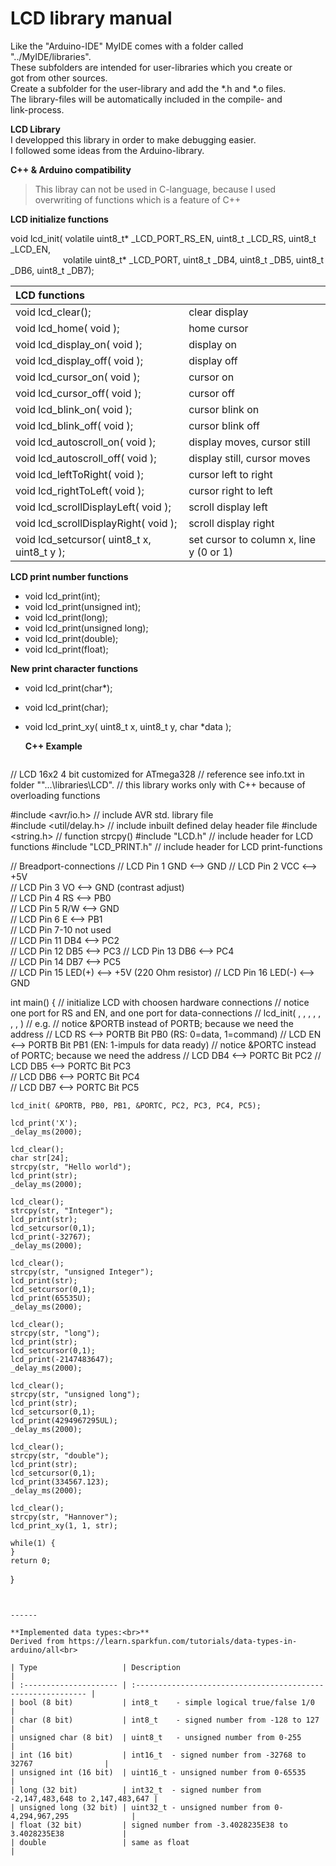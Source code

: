 # LCD library manual<br>
Like the "Arduino-IDE" MyIDE comes with a folder called "../MyIDE/libraries".<br>
These subfolders are intended for user-libraries which you create or<br>
got from other sources.<br>
Create a subfolder for the user-library and add the *.h and *.o files.<br>
The library-files will be automatically included in the compile- and<br>
link-process.<br>

**LCD Library**<br>
I developped this library in order to make debugging easier.<br>
I followed some ideas from the Arduino-library.<br>

**C++ & Arduino compatibility**
> This libray can not be used in C-language, because I used<br>
> overwriting of functions which is a feature of C++<br>

**LCD initialize functions**<br>

void lcd_init( volatile uint8_t* _LCD_PORT_RS_EN, uint8_t _LCD_RS, uint8_t _LCD_EN,<br>
&emsp;&emsp;&emsp;&emsp;&emsp;&emsp;volatile uint8_t* _LCD_PORT, uint8_t _DB4, uint8_t _DB5, uint8_t _DB6, uint8_t _DB7);<br>

| **LCD functions**                           |                                         |
| :------------------------------------------ | --------------------------------------- |
| void lcd_clear();                           | clear display                           |
| void lcd_home( void );                      | home cursor                             |
| void lcd_display_on( void );                | display on                              |
| void lcd_display_off( void );               | display off                             |
| void lcd_cursor_on( void );                 | cursor on                               |
| void lcd_cursor_off( void );                | cursor off                              |
| void lcd_blink_on( void );                  | cursor blink on                         |
| void lcd_blink_off( void );                 | cursor blink off                        |
| void lcd_autoscroll_on( void );             | display moves, cursor still             |
| void lcd_autoscroll_off( void );            | display still, cursor moves             |
| void lcd_leftToRight( void );               | cursor left to right                    |
| void lcd_rightToLeft( void );               | cursor right to left                    |
| void lcd_scrollDisplayLeft( void );         | scroll display left                     |
| void lcd_scrollDisplayRight( void );        | scroll display right                    |
| void lcd_setcursor( uint8_t x, uint8_t y ); | set cursor to column x, line y (0 or 1) |

**LCD print number functions**<br>

* void lcd_print(int);<br>
* void lcd_print(unsigned int);<br>
* void lcd_print(long);<br>
* void lcd_print(unsigned long);<br>
* void lcd_print(double);<br>
* void lcd_print(float);<br>

**New print character functions<br>**
* void lcd_print(char*);<br>

* void lcd_print(char);<br>

* void lcd_print_xy( uint8_t x, uint8_t y, char *data );<br>

  

  **C++ Example**

  ```c++
// LCD 16x2 4 bit customized for ATmega328
  // reference see info.txt in folder ""...\libraries\LCD".
  // this library works only with C++ because of overloading functions
  
  #include <avr/io.h>					// include AVR std. library file  
  #include <util/delay.h>				// include inbuilt defined delay header file
#include <string.h> 				// function strcpy()
  #include "LCD.h"					// include header for LCD functions
  #include "LCD_PRINT.h"				// include header for LCD print-functions
  
  // Breadport-connections
  // LCD Pin 1 GND       	<-->		GND
  // LCD Pin 2 VCC       	<-->		+5V  
  // LCD Pin 3 VO       	<-->		GND (contrast adjust)  
  // LCD Pin 4 RS       	<-->		PB0  
  // LCD Pin 5 R/W       	<-->		GND  
  // LCD Pin 6 E       	<-->		PB1  
  // LCD Pin 7-10 		not used  
  // LCD Pin 11 DB4       <-->		PC2  
  // LCD Pin 12 DB5       <-->		PC3
  // LCD Pin 13 DB6       <-->		PC4  
  // LCD Pin 14 DB7       <-->		PC5  
  // LCD Pin 15 LED(+)    <-->		+5V (220 Ohm resistor)
  // LCD Pin 16 LED(-)    <-->		GND     
  		
  int main() {
  	// initialize LCD with choosen hardware connections
  	// notice one port for RS and EN, and one port for data-connections
  	// lcd_init( <PORT of RS and EN>, <RS-pin>, <EN-pin>, <PORT of data>, <DB4-pin>, <DB5-pin>, <DB6-pin>, <DB7-pin>)
  		// e.g.
  		// notice &PORTB instead of PORTB; because we need the address
  		// LCD RS      <-->  PORTB Bit PB0     (RS: 0=data, 1=command)
  		// LCD EN      <-->  PORTB Bit PB1     (EN: 1-impuls for data ready)
  		// notice &PORTC instead of PORTC; because we need the address
  		// LCD DB4     <-->  PORTC Bit PC2
  		// LCD DB5     <-->  PORTC Bit PC3		
  		// LCD DB6     <-->  PORTC Bit PC4		
  		// LCD DB7     <-->  PORTC Bit PC5
  	
  	lcd_init( &PORTB, PB0, PB1, &PORTC, PC2, PC3, PC4, PC5);
  	
  	lcd_print('X');	
  	_delay_ms(2000);
  
  	lcd_clear();
  	char str[24];
  	strcpy(str, "Hello world");
  	lcd_print(str);	
  	_delay_ms(2000);
  	
  	lcd_clear();
  	strcpy(str, "Integer");
  	lcd_print(str);
  	lcd_setcursor(0,1);
  	lcd_print(-32767);
  	_delay_ms(2000);
  	
  	lcd_clear();
  	strcpy(str, "unsigned Integer");		
  	lcd_print(str);
  	lcd_setcursor(0,1);
  	lcd_print(65535U);
  	_delay_ms(2000);
  	
  	lcd_clear();
  	strcpy(str, "long");	
  	lcd_print(str);
  	lcd_setcursor(0,1);
  	lcd_print(-2147483647);		
  	_delay_ms(2000);
  
  	lcd_clear();
  	strcpy(str, "unsigned long");			
  	lcd_print(str);
  	lcd_setcursor(0,1);
  	lcd_print(4294967295UL);		
  	_delay_ms(2000);
  
  	lcd_clear();
  	strcpy(str, "double");			
  	lcd_print(str);
  	lcd_setcursor(0,1);
  	lcd_print(334567.123);		
  	_delay_ms(2000);
  	
  	lcd_clear();
  	strcpy(str, "Hannover");			
  	lcd_print_xy(1, 1, str);
  	
  	while(1) {
  	}
  	return 0;
  }
  ```
  

------

**Implemented data types:<br>**
Derived from https://learn.sparkfun.com/tutorials/data-types-in-arduino/all<br>

| Type                   | Description                                                  |
| :--------------------- | :----------------------------------------------------------- |
| bool (8 bit)           | int8_t    - simple logical true/false 1/0                    |
| char (8 bit)           | int8_t    - signed number from -128 to 127                   |
| unsigned char (8 bit)  | uint8_t   - unsigned number from 0-255                       |
| int (16 bit)           | int16_t  - signed number from -32768 to 32767                |
| unsigned int (16 bit)  | uint16_t - unsigned number from 0-65535                      |
| long (32 bit)          | int32_t  - signed number from -2,147,483,648 to 2,147,483,647 |
| unsigned long (32 bit) | uint32_t - unsigned number from 0-4,294,967,295              |
| float (32 bit)         | signed number from -3.4028235E38 to 3.4028235E38             |
| double                 | same as float                                                |




